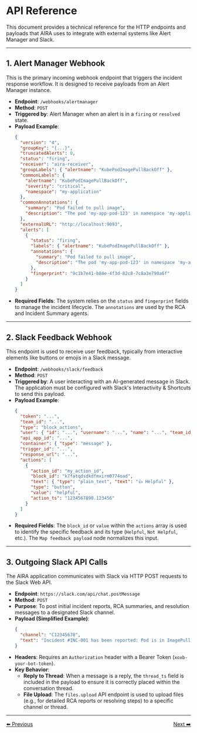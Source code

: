 # API Reference

This document provides a technical reference for the HTTP endpoints and payloads that AIRA uses to integrate with external systems like Alert Manager and Slack.

---

## 1. Alert Manager Webhook

This is the primary incoming webhook endpoint that triggers the incident response workflow. It is designed to receive payloads from an Alert Manager instance.

* **Endpoint**: `/webhooks/alertmanager`
* **Method**: `POST`
* **Triggered by**: Alert Manager when an alert is in a `firing` or `resolved` state.
* **Payload Example**:
    ```json
    {
      "version": "4",
      "groupKey": "{...}",
      "truncatedAlerts": 0,
      "status": "firing",
      "receiver": "aira-receiver",
      "groupLabels": { "alertname": "KubePodImagePullBackOff" },
      "commonLabels": {
        "alertname": "KubePodImagePullBackOff",
        "severity": "critical",
        "namespace": "my-application"
      },
      "commonAnnotations": {
        "summary": "Pod failed to pull image",
        "description": "The pod 'my-app-pod-123' in namespace 'my-application' is in an 'ImagePullBackOff' state."
      },
      "externalURL": "http://localhost:9093",
      "alerts": [
        {
          "status": "firing",
          "labels": { "alertname": "KubePodImagePullBackOff" },
          "annotations": {
            "summary": "Pod failed to pull image",
            "description": "The pod 'my-app-pod-123' in namespace 'my-application' is in an 'ImagePullBackOff' state."
          },
          "fingerprint": "9c1b7e41-b84e-4f3d-82c8-7c8a3e790a6f"
        }
      ]
    }
    ```
* **Required Fields**: The system relies on the `status` and `fingerprint` fields to manage the incident lifecycle. The `annotations` are used by the RCA and Incident Summary agents.

---

## 2. Slack Feedback Webhook

This endpoint is used to receive user feedback, typically from interactive elements like buttons or emojis in a Slack message.

* **Endpoint**: `/webhooks/slack/feedback`
* **Method**: `POST`
* **Triggered by**: A user interacting with an AI-generated message in Slack. The application must be configured with Slack's Interactivity & Shortcuts to send this payload.
* **Payload Example**:
    ```json
    {
      "token": "...",
      "team_id": "...",
      "type": "block_actions",
      "user": { "id": "...", "username": "...", "name": "...", "team_id": "..." },
      "api_app_id": "...",
      "container": { "type": "message" },
      "trigger_id": "...",
      "response_url": "...",
      "actions": [
        {
          "action_id": "my_action_id",
          "block_id": "k7fatqdsdkdfmxirm0774oad",
          "text": { "type": "plain_text", "text": "👍 Helpful" },
          "type": "button",
          "value": "helpful",
          "action_ts": "1234567890.123456"
        }
      ]
    }
    ```
* **Required Fields**: The `block_id` or `value` within the `actions` array is used to identify the specific feedback and its type (`Helpful`, `Not Helpful`, etc.). The `Map feedback payload` node normalizes this input.

---

## 3. Outgoing Slack API Calls

The AIRA application communicates with Slack via HTTP POST requests to the Slack Web API.

* **Endpoint**: `https://slack.com/api/chat.postMessage`
* **Method**: `POST`
* **Purpose**: To post initial incident reports, RCA summaries, and resolution messages to a designated Slack channel.
* **Payload (Simplified Example)**:
    ```json
    {
      "channel": "C12345678",
      "text": "Incident #INC-001 has been reported: Pod is in ImagePullBackOff state. RCA has been initiated."
    }
    ```
* **Headers**: Requires an `Authorization` header with a Bearer Token (`xoxb-your-bot-token`).
* **Key Behavior**:
    * **Reply to Thread**: When a message is a reply, the `thread_ts` field is included in the payload to ensure it is correctly placed within the conversation thread.
    * **File Upload**: The `files.upload` API endpoint is used to upload files (e.g., for detailed RCA reports or resolving steps) to a specific channel or thread.

---
<div style="display: flex; justify-content: space-between;";align="center">
  <a href="../usage/3_extending.md">⬅️ Previous</a>
  <a href="2_cli.md">Next ➡️</a>
</div>